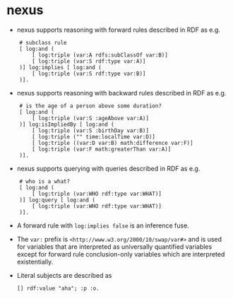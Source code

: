 # nexus

- nexus supports reasoning with forward rules described in RDF as
e.g.
```
    # subclass rule
    [ log:and (
        [ log:triple (var:A rdfs:subClassOf var:B)]
        [ log:triple (var:S rdf:type var:A)]
    )] log:implies [ log:and (
        [ log:triple (var:S rdf:type var:B)]
    )].
```

- nexus supports reasoning with backward rules described in RDF as
e.g.
```
    # is the age of a person above some duration?
    [ log:and (
        [ log:triple (var:S :ageAbove var:A)]
    )] log:isImpliedBy [ log:and (
        [ log:triple (var:S :birthDay var:B)]
        [ log:triple ("" time:localTime var:D)]
        [ log:triple ((var:D var:B) math:difference var:F)]
        [ log:triple (var:F math:greaterThan var:A)]    
    )].
```

- nexus supports querying with queries described in RDF as
e.g.
```
    # who is a what?
    [ log:and (
        [ log:triple (var:WHO rdf:type var:WHAT)]
    )] log:query [ log:and (
        [ log:triple (var:WHO rdf:type var:WHAT)]
    )].
```

- A forward rule with `log:implies false` is an inference fuse.

- The `var:` prefix is `<http://www.w3.org/2000/10/swap/var#>` and is used for
variables that are interpreted as universally quantified variables except for
forward rule conclusion-only variables which are interpreted existentially.

- Literal subjects are described as
    ```
    [] rdf:value "aha"; :p :o.
    ```
